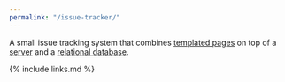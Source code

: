 ```yaml
---
permalink: "/issue-tracker/"
---
```


A small issue tracking system that combines [templated pages](../page-templates/)
on top of a [server](../http-server/)
and a [relational database](../relational-database/).

{% include links.md %}
